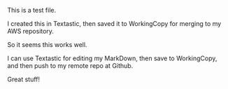 This is a test file.

I created this in Textastic, then saved it to WorkingCopy for merging to my AWS repository.

So it seems this works well.

I can use Textastic for editing my MarkDown, then save to WorkingCopy, and then push to my remote repo at Github.

Great stuff!